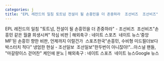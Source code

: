 ```yaml
---
categories: j
title: "EPL 레전드의 일침 토트넘 전설이 될 손흥민을 더 존중하라  조선비즈  조선비즈"
---
```

EPL 레전드의 일침 "토트넘, 전설이 될 손흥민을 더 존중하라" - 조선비즈&nbsp;&nbsp;조선비즈"손흥민 같은 월클 희생시켜" 작심 비판 | 해외축구 : 네이트 스포츠&nbsp;&nbsp;네이트 뉴스‘중앙 MF’된 손흥민 향한 비판, 언제까지 이럴건가&nbsp;&nbsp;스포츠한국"손흥민, 수비형 미드필더보다 박스터치 적다" 냉엄한 현실 - 조선일보&nbsp;&nbsp;조선일보"한두번이 아니잖아!"…아스널 팬들, "마갈량이스 걷어찬" 케인에 분노 | 해외축구 : 네이트 스포츠&nbsp;&nbsp;네이트 뉴스Google 뉴스
